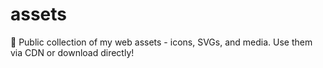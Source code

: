 # assets
🎨 Public collection of my web assets - icons, SVGs, and media. Use them via CDN or download directly!

